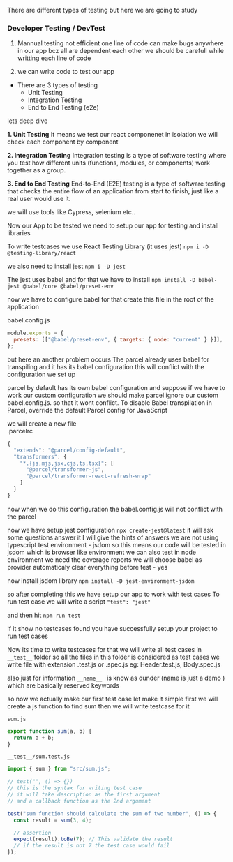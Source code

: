 There are different types of testing but here we are going to study

### Developer Testing / DevTest

1. Mannual testing
   not efficient
   one line of code can make bugs anywhere in our app bcz all are dependent each other
   we should be carefull while writting each line of code

2. we can write code to test our app

- There are 3 types of testing
  - Unit Testing
  - Integration Testing
  - End to End Testing (e2e)

lets deep dive

**1. Unit Testing**
It means we test our react componenet in isolation
we will check each component by component

**2. Integration Testing**
Integration testing is a type of software testing where you test how different units (functions, modules, or components) work together as a group.

**3. End to End Testing**
End-to-End (E2E) testing is a type of software testing that checks the entire flow of an application from start to finish, just like a real user would use it.

we will use tools like Cypress, selenium etc..

Now our App to be tested we need to setup our app for testing and install libraries

To write testcases we use
React Testing Library (it uses jest)
`npm i -D @testing-library/react`

we also need to install jest
`npm i -D jest`

The jest uses babel and for that we have to install
`npm install -D babel-jest @babel/core @babel/preset-env`

now we have to configure babel
for that create this file in the root of the application

babel.config.js

```js
module.exports = {
  presets: [["@babel/preset-env", { targets: { node: "current" } }]],
};
```

but here an another problem occurs
The parcel already uses babel for transpiling and it has its babel configuration this will conflict with the configuration we set up

parcel by default has its own babel configuration
and suppose if we have to work our custom configuration we should make parcel ignore our custom babel.config.js. so that it wont conflict. To disable Babel transpilation in Parcel, override the default Parcel config for JavaScript

we will create a new file  
.parcelrc

```js
{
  "extends": "@parcel/config-default",
  "transformers": {
    "*.{js,mjs,jsx,cjs,ts,tsx}": [
      "@parcel/transformer-js",
      "@parcel/transformer-react-refresh-wrap"
    ]
  }
}
```

now when we do this configuration the babel.config.js will not conflict with the parcel

now we have setup jest configuration
`npx create-jest@latest`
it will ask some questions answer it
I will give the hints of answers
we are not using typescript
test environment - jsdom
so this means our code will be tested in jsdom which is browser like environment
we can also test in node environment
we need the coverage reports
we will choose babel as provider
automaticaly clear everything before test - yes

now install jsdom library
`npm install -D jest-environment-jsdom`

so after completing this we have setup our app to work with test cases
To run test case we will write a script
`"test": "jest"`

and then hit
`npm run test`

if it show no testcases found you have successfully setup your project to run test cases

Now its time to write testcases
for that we will write all test cases in
`__test__` folder
so all the files in this folder is considered as test cases
we write file with extension .test.js or .spec.js
eg: Header.test.js, Body.spec.js

also just for information
`__name__ ` is know as dunder (name is just a demo )
which are basically reserved keywords

so now we actually make our first test case
let make it simple
first we will create a js function to find sum
then we will write testcase for it

`sum.js`

```js
export function sum(a, b) {
  return a + b;
}
```

`__test__/sum.test.js`

```js
import { sum } from "src/sum.js";

// test("", () => {})
// this is the syntax for writing test case
// it will take description as the first argument
// and a callback function as the 2nd argument

test("sum function should calculate the sum of two number", () => {
  const result = sum(3, 4);

  // assertion
  expect(result).toBe(7); // This validate the result
  // if the result is not 7 the test case would fail
});
```




